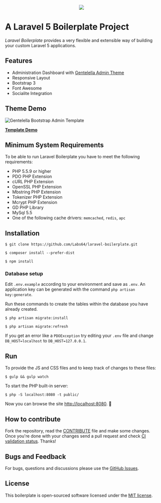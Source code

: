 <p align="center"><img src="https://laravel.com/assets/img/components/logo-laravel.svg"></p>

# A Laravel 5 Boilerplate Project

_Laravel Boilerplate_ provides a very flexible and extensible way of building your custom Laravel 5 applications.

## Features
- Administration Dashboard with [Gentelella Admin Theme](https://github.com/puikinsh/gentelella)
- Responsive Layout
- Bootstrap 3
- Font Awesome
- Socialite Integration

## Theme Demo
![Gentelella Bootstrap Admin Template](https://cdn.colorlib.com/wp/wp-content/uploads/sites/2/gentelella-admin-template-preview.jpg "Gentelella Theme Browser Preview")

**[Template Demo](https://colorlib.com/polygon/gentelella/index.html)**

## Minimum System Requirements
To be able to run Laravel Boilerplate you have to meet the following requirements:
- PHP 5.5.9 or higher
- PDO PHP Extension
- cURL PHP Extension
- OpenSSL PHP Extension
- Mbstring PHP Extension
- Tokenizer PHP Extension
- Mcrypt PHP Extension
- GD PHP Library
- MySql 5.5
- One of the following cache drivers: ```memcached```, ```redis```, ```apc```

## Installation
```
$ git clone https://github.com/Labs64/laravel-boilerplate.git
```
```
$ composer install --prefer-dist
```
```
$ npm install
```

### Database setup

Edit `.env.example` according to your environment and save as `.env`.
An application key can be generated with the command `php artisan key:generate`.

Run these commands to create the tables within the database you have already created.

```
$ php artisan migrate:install
```
```
$ php artisan migrate:refresh
```

If you get an error like a `PDOException` try editing your `.env` file and change `DB_HOST=localhost` to `DB_HOST=127.0.0.1`.

## Run

To provide the JS and CSS files and to keep track of changes to these files:
```
$ gulp && gulp watch
```

To start the PHP built-in server:
```
$ php -S localhost:8080 -t public/
```

Now you can browse the site  [http://localhost:8080](http://localhost:8080). 🙌

## How to contribute

Fork the repository, read the [CONTRIBUTE](CONTRIBUTE.md) file and make some changes.
Once you're done with your changes send a pull request and check [CI validation status](https://photolancer.zone).
Thanks!

## Bugs and Feedback

For bugs, questions and discussions please use the [GitHub Issues](https://github.com/Labs64/laravel-boilerplate/issues).

## License

This boilerplate is open-sourced software licensed under the [MIT license](LICENSE).
